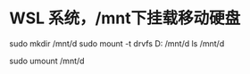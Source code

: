 # WSL 系统，/mnt下挂载移动硬盘

sudo mkdir /mnt/d
sudo mount -t drvfs D: /mnt/d
ls /mnt/d

sudo umount /mnt/d
